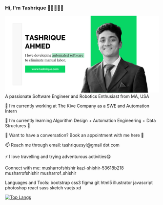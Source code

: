 ### Hi, I'm Tashrique 👋🏻👨🏻‍💻

![I am GitHub Readme Generator's creator](https://github.com/tashrique/temp/blob/main/Tashrique%20Ahmed.png)
A passionate Software Engineer and Robotics Enthusiast from MA, USA


🔭 I’m currently working at The Kive Company as a SWE and Automation Intern

🌱 I’m currently learning Algorithm Design + Automation Engineering + Data Structures 🐸

💬 Want to have a conversation? Book an appointment with me here 👀

📫 Reach me through email: tashriquesyl@gmail dot com

⚡ I love travelling and trying adventurous activities😋

Connect with me:
musharrofshishir kazi-shishir-53618b218 musharrofshishir musharrof_shishir

Languages and Tools:
bootstrap css3 figma git html5 illustrator javascript photoshop react sass sketch vuejs xd

[![Top Langs](https://github-readme-stats.vercel.app/api/top-langs/?username=tashrique)](https://github.com/tashrique/github-readme-stats)
